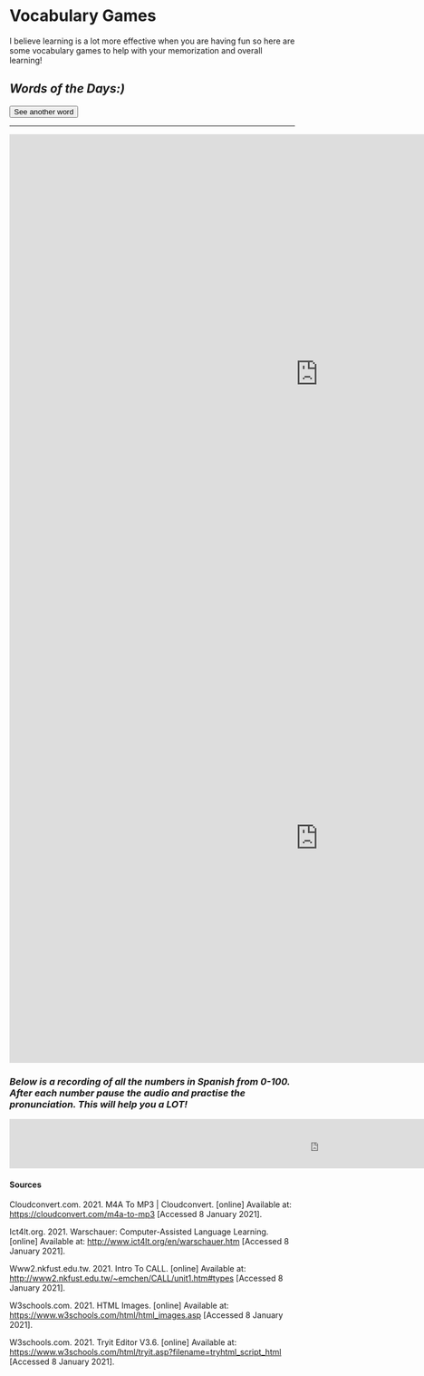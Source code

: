<h1>Vocabulary Games</h1>
<p>I believe learning is a lot more effective when you are having fun so here are some vocabulary games to help with your memorization and overall learning!</p>


<h2><em>Words of the Days:)</em></h2>
<dl id="quote"></dl>
<!--<script src="script.js"></script>-->
<p><button onclick="loadQuote()">See another word</button></p>
<hr />

<script>
var idioms = [ 
'Lunes', 
'Martes', 
'Miércoles',    
'Jueves',
'Viernes',
'Sábado'
];

var examples = [
'Translation: <i> Monday.</i>', 
'Translation: <i> Tuesday.</i>', 
'Translation: <i> Wednesday.</i>',
'Translation: <i> Thursday.</i>',
'Translation: <i> Friday.</i>',
'Translation: <i> Saturday.</i>'

];

var quoteNo;
var idiomNo;
function loadQuote() {
    idiomNo = Math.floor(Math.random() * (idioms.length));
    if(idiomNo !== quoteNo) {
    //alert(quotes[quoteNo]);
    	document.getElementById("quote").innerHTML = "<dt>" + idioms[idiomNo] + "</dt>" + "<dd>" + examples[idiomNo] + "</dd>";
   	quoteNo = idiomNo;
    	return quoteNo;
    	}
    	else {
    	loadQuote();
    	}
	}
loadQuote();
</script>
<iframe src="https://h5p.org/h5p/embed/1089046" width="1090" height="845" frameborder="0" allowfullscreen="allowfullscreen" allow="geolocation *; microphone *; camera *; midi *; encrypted-media *"></iframe><script src="https://h5p.org/sites/all/modules/h5p/library/js/h5p-resizer.js" charset="UTF-8"></script>

<iframe src="https://h5p.org/h5p/embed/1089045" width="1090" height="792" frameborder="0" allowfullscreen="allowfullscreen" allow="geolocation *; microphone *; camera *; midi *; encrypted-media *"></iframe><script src="https://h5p.org/sites/all/modules/h5p/library/js/h5p-resizer.js" charset="UTF-8"></script>

<h3><em>Below is a recording of all the numbers in Spanish from 0-100. After each number pause the audio and practise the pronunciation. This will help you a LOT!</em></h3>
<iframe src="https://h5p.org/h5p/embed/1089047" width="1090" height="87" frameborder="0" allowfullscreen="allowfullscreen" allow="geolocation *; microphone *; camera *; midi *; encrypted-media *"></iframe><script src="https://h5p.org/sites/all/modules/h5p/library/js/h5p-resizer.js" charset="UTF-8"></script>

<h4> Sources </h4>
<p>

Cloudconvert.com. 2021. M4A To MP3 | Cloudconvert. [online] Available at: <https://cloudconvert.com/m4a-to-mp3> [Accessed 8 January 2021].

Ict4lt.org. 2021. Warschauer: Computer-Assisted Language Learning. [online] Available at: <http://www.ict4lt.org/en/warschauer.htm> [Accessed 8 January 2021].

Www2.nkfust.edu.tw. 2021. Intro To CALL. [online] Available at: <http://www2.nkfust.edu.tw/~emchen/CALL/unit1.htm#types> [Accessed 8 January 2021].

W3schools.com. 2021. HTML Images. [online] Available at: <https://www.w3schools.com/html/html_images.asp> [Accessed 8 January 2021].

W3schools.com. 2021. Tryit Editor V3.6. [online] Available at: <https://www.w3schools.com/html/tryit.asp?filename=tryhtml_script_html> [Accessed 8 January 2021].
</p>
